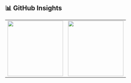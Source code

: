 ## 📊 GitHub Insights

<div align="center">

<!-- Stats principais lado a lado -->
<table>
  <tr>
    <td>
      <img height="180em" src="https://github-readme-stats.vercel.app/api?username=juancoutinhoflooxmongagua&show_icons=true&theme=radical&hide_title=true&hide_border=true&include_all_commits=true&count_private=true" />
    </td>
    <td>
      <img height="180em" src="https://github-readme-stats.vercel.app/api/top-langs/?username=juancoutinhoflooxmongagua&layout=compact&theme=radical&hide_title=true&hide_border=true" />
    </td>
  </tr>
</table>

</div>
